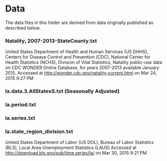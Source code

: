# Data

The data files in this folder are derived from data originally published as described below.

### Natality, 2007-2013-StateCounty.txt
United States Department of Health and Human Services (US DHHS), Centers for Disease Control and Prevention
(CDC), National Center for Health Statistics (NCHS), Division of Vital Statistics, Natality public-use data on CDC
WONDER Online Database, for years 2007-2013 available January 2015. Accessed at http://wonder.cdc.gov/natality-current.html on Mar 24, 2015 9:27 PM

### la.data.3.AllStatesS.txt (Seasonally Adjusted)
### la.period.txt	
### la.series.txt
### la.state_region_division.txt
United States Department of Labor (US DOL), Bureau of Labor Statistics (BLS), Local Area Unemployment Statistics (LAUS)
Accessed at http://download.bls.gov/pub/time.series/la/  on Mar 30, 2015 9:21 PM